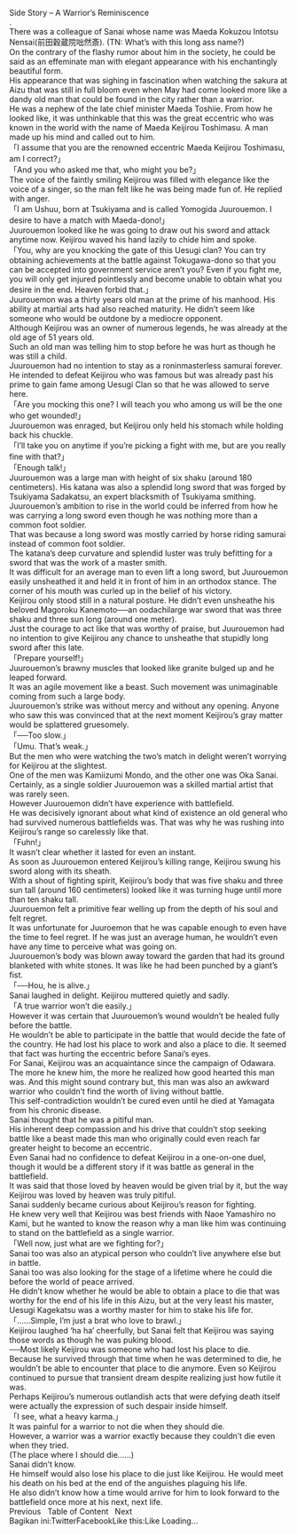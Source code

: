<br/>
Side Story – A Warrior’s Reminiscence<br/>
.<br/>
There was a colleague of Sanai whose name was Maeda Kokuzou Intotsu Nensai(前田穀蔵院咄然斎). (TN: What’s with this long ass name?)<br/>
On the contrary of the flashy rumor about him in the society, he could be said as an effeminate man with elegant appearance with his enchantingly beautiful form.<br/>
His appearance that was sighing in fascination when watching the sakura at Aizu that was still in full bloom even when May had come looked more like a dandy old man that could be found in the city rather than a warrior.<br/>
He was a nephew of the late chief minister Maeda Toshiie. From how he looked like, it was unthinkable that this was the great eccentric who was known in the world with the name of Maeda Keijirou Toshimasu. A man made up his mind and called out to him.<br/>
「I assume that you are the renowned eccentric Maeda Keijirou Toshimasu, am I correct?」<br/>
「And you who asked me that, who might you be?」<br/>
The voice of the faintly smiling Keijirou was filled with elegance like the voice of a singer, so the man felt like he was being made fun of. He replied with anger.<br/>
「I am Ushuu, born at Tsukiyama and is called Yomogida Juurouemon. I desire to have a match with Maeda-dono!」<br/>
Juurouemon looked like he was going to draw out his sword and attack anytime now. Keijirou waved his hand lazily to chide him and spoke.<br/>
「You, why are you knocking the gate of this Uesugi clan? You can try obtaining achievements at the battle against Tokugawa-dono so that you can be accepted into government service aren’t you? Even if you fight me, you will only get injured pointlessly and become unable to obtain what you desire in the end. Heaven forbid that.」<br/>
Juurouemon was a thirty years old man at the prime of his manhood. His ability at martial arts had also reached maturity. He didn’t seem like someone who would be outdone by a mediocre opponent.<br/>
Although Keijirou was an owner of numerous legends, he was already at the old age of 51 years old.<br/>
Such an old man was telling him to stop before he was hurt as though he was still a child.<br/>
Juurouemon had no intention to stay as a roninmasterless samurai forever.<br/>
He intended to defeat Keijirou who was famous but was already past his prime to gain fame among Uesugi Clan so that he was allowed to serve here.<br/>
「Are you mocking this one? I will teach you who among us will be the one who get wounded!」<br/>
Juurouemon was enraged, but Keijirou only held his stomach while holding back his chuckle.<br/>
「I’ll take you on anytime if you’re picking a fight with me, but are you really fine with that?」<br/>
「Enough talk!」<br/>
Juurouemon was a large man with height of six shaku (around 180 centimeters). His katana was also a splendid long sword that was forged by Tsukiyama Sadakatsu, an expert blacksmith of Tsukiyama smithing.<br/>
Juurouemon’s ambition to rise in the world could be inferred from how he was carrying a long sword even though he was nothing more than a common foot soldier.<br/>
That was because a long sword was mostly carried by horse riding samurai instead of common foot soldier.<br/>
The katana’s deep curvature and splendid luster was truly befitting for a sword that was the work of a master smith.<br/>
It was difficult for an average man to even lift a long sword, but Juurouemon easily unsheathed it and held it in front of him in an orthodox stance. The corner of his mouth was curled up in the belief of his victory.<br/>
Keijirou only stood still in a natural posture. He didn’t even unsheathe his beloved Magoroku Kanemoto──an oodachilarge war sword that was three shaku and three sun long (around one meter).<br/>
Just the courage to act like that was worthy of praise, but Juurouemon had no intention to give Keijirou any chance to unsheathe that stupidly long sword after this late.<br/>
「Prepare yourself!」<br/>
Juurouemon’s brawny muscles that looked like granite bulged up and he leaped forward.<br/>
It was an agile movement like a beast. Such movement was unimaginable coming from such a large body.<br/>
Juurouemon’s strike was without mercy and without any opening. Anyone who saw this was convinced that at the next moment Keijirou’s gray matter would be splattered gruesomely.<br/>
「──Too slow.」<br/>
「Umu. That’s weak.」<br/>
But the men who were watching the two’s match in delight weren’t worrying for Keijirou at the slightest.<br/>
One of the men was Kamiizumi Mondo, and the other one was Oka Sanai.<br/>
Certainly, as a single soldier Juurouemon was a skilled martial artist that was rarely seen.<br/>
However Juurouemon didn’t have experience with battlefield.<br/>
He was decisively ignorant about what kind of existence an old general who had survived numerous battlefields was. That was why he was rushing into Keijirou’s range so carelessly like that.<br/>
「Fuhn!」<br/>
It wasn’t clear whether it lasted for even an instant.<br/>
As soon as Juurouemon entered Keijirou’s killing range, Keijirou swung his sword along with its sheath.<br/>
With a shout of fighting spirit, Keijirou’s body that was five shaku and three sun tall (around 160 centimeters) looked like it was turning huge until more than ten shaku tall.<br/>
Juurouemon felt a primitive fear welling up from the depth of his soul and felt regret.<br/>
It was unfortunate for Juuroemon that he was capable enough to even have the time to feel regret. If he was just an average human, he wouldn’t even have any time to perceive what was going on.<br/>
Juurouemon’s body was blown away toward the garden that had its ground blanketed with white stones. It was like he had been punched by a giant’s fist.<br/>
「──Hou, he is alive.」<br/>
Sanai laughed in delight. Keijirou muttered quietly and sadly.<br/>
「A true warrior won’t die easily.」<br/>
However it was certain that Juurouemon’s wound wouldn’t be healed fully before the battle.<br/>
He wouldn’t be able to participate in the battle that would decide the fate of the country. He had lost his place to work and also a place to die. It seemed that fact was hurting the eccentric before Sanai’s eyes.<br/>
For Sanai, Keijirou was an acquaintance since the campaign of Odawara. The more he knew him, the more he realized how good hearted this man was. And this might sound contrary but, this man was also an awkward warrior who couldn’t find the worth of living without battle.<br/>
This self-contradiction wouldn’t be cured even until he died at Yamagata from his chronic disease.<br/>
Sanai thought that he was a pitiful man.<br/>
His inherent deep compassion and his drive that couldn’t stop seeking battle like a beast made this man who originally could even reach far greater height to become an eccentric.<br/>
Even Sanai had no confidence to defeat Keijirou in a one-on-one duel, though it would be a different story if it was battle as general in the battlefield.<br/>
It was said that those loved by heaven would be given trial by it, but the way Keijirou was loved by heaven was truly pitiful.<br/>
Sanai suddenly became curious about Keijirou’s reason for fighting.<br/>
He knew very well that Keijirou was best friends with Naoe Yamashiro no Kami, but he wanted to know the reason why a man like him was continuing to stand on the battlefield as a single warrior.<br/>
「Well now, just what are we fighting for?」<br/>
Sanai too was also an atypical person who couldn’t live anywhere else but in battle.<br/>
Sanai too was also looking for the stage of a lifetime where he could die before the world of peace arrived.<br/>
He didn’t know whether he would be able to obtain a place to die that was worthy for the end of his life in this Aizu, but at the very least his master, Uesugi Kagekatsu was a worthy master for him to stake his life for.<br/>
「……Simple, I’m just a brat who love to brawl.」<br/>
Keijirou laughed ‘ha ha’ cheerfully, but Sanai felt that Keijirou was saying those words as though he was puking blood.<br/>
──Most likely Keijirou was someone who had lost his place to die.<br/>
Because he survived through that time when he was determined to die, he wouldn’t be able to encounter that place to die anymore. Even so Keijirou continued to pursue that transient dream despite realizing just how futile it was.<br/>
Perhaps Keijirou’s numerous outlandish acts that were defying death itself were actually the expression of such despair inside himself.<br/>
「I see, what a heavy karma.」<br/>
It was painful for a warrior to not die when they should die.<br/>
However, a warrior was a warrior exactly because they couldn’t die even when they tried.<br/>
(The place where I should die……)<br/>
Sanai didn’t know.<br/>
He himself would also lose his place to die just like Keijirou. He would meet his death on his bed at the end of the anguishes plaguing his life.<br/>
He also didn’t know how a time would arrive for him to look forward to the battlefield once more at his next, next life.<br/>
Previous   Table of Content   Next<br/>
Bagikan ini:TwitterFacebookLike this:Like Loading... 